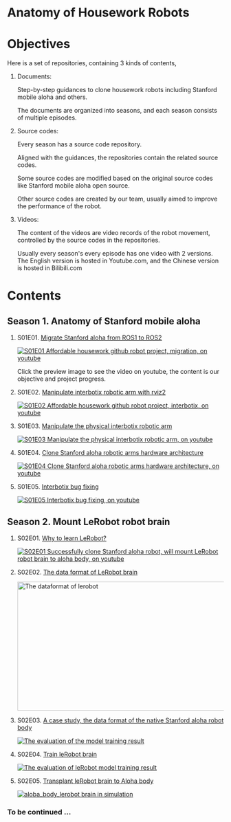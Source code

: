 # Anatomy of Housework Robots


# Objectives

Here is a set of repositories, containing 3 kinds of contents, 

1. Documents: 
   
   Step-by-step guidances to clone housework robots including Stanford mobile aloha and others.

   The documents are organized into seasons, and each season consists of multiple episodes. 


2. Source codes:

   Every season has a source code repository.

   Aligned with the guidances, the repositories contain the related source codes. 

   Some source codes are modified based on the original source codes like Stanford mobile aloha open source. 

   Other source codes are created by our team, usually aimed to improve the performance of the robot. 

3. Videos:

   The content of the videos are video records of the robot movement, controlled by the source codes in the repositories. 

   Usually every season's every episode has one video with 2 versions. The English version is hosted in Youtube.com, and the Chinese version is hosted in Bilibili.com


# Contents

## Season 1. Anatomy of Stanford mobile aloha

1. S01E01. [Migrate Stanford aloha from ROS1 to ROS2](./S01_anatomy_of_stanford_aloha/S01E01_migration.md)

   [![S01E01 Affordable housework github robot project, migration, on youtube](https://img.youtube.com/vi/XVGTwpWPCrI/hqdefault.jpg)](https://www.youtube.com/watch?v=XVGTwpWPCrI)

   Click the preview image to see the video on youtube, the content is our objective and project progress. 

2. S01E02. [Manipulate interbotix robotic arm with rviz2](./S01_anatomy_of_stanford_aloha/S01E02_interbotix.md)

   [![S01E02 Affordable housework github robot project, interbotix, on youtube](https://img.youtube.com/vi/2XLhbFUmqrI/hqdefault.jpg)](https://www.youtube.com/watch?v=2XLhbFUmqrI)

3. S01E03. [Manipulate the physical interbotix robotic arm](./S01_anatomy_of_stanford_aloha/S01E03_hardware.md)

   [![S01E03 Manipulate the physical interbotix robotic arm, on youtube](https://img.youtube.com/vi/f9kXg28GX2g/hqdefault.jpg)](https://www.youtube.com/watch?v=f9kXg28GX2g)


4. S01E04. [Clone Stanford aloha robotic arms hardware architecture](https://github.com/housework-robot/main/blob/main/S01_anatomy_of_stanford_aloha/S01E04_aloha.md)

   [![S01E04 Clone Stanford aloha robotic arms hardware architecture, on youtube](https://img.youtube.com/vi/D53mRnVwRCs/hqdefault.jpg)](https://www.youtube.com/watch?v=D53mRnVwRCs)
   
5. S01E05. [Interbotix bug fixing](https://github.com/housework-robot/main/blob/main/S01_anatomy_of_stanford_aloha/S01E05_interbotix_bug.md)

   [![S01E05 Interbotix bug fixing, on youtube](https://img.youtube.com/vi/00pYmQL-r34/hqdefault.jpg)](https://www.youtube.com/watch?v=00pYmQL-r34)


## Season 2. Mount LeRobot robot brain

1. S02E01. [Why to learn LeRobot?](https://github.com/housework-robot/main/blob/main/S02_mount_lerobot_brain/S02E01_why_to_learn_lerobot.md)

   [![S02E01 Successfully clone Stanford aloha robot, will mount LeRobot robot brain to aloha body, on youtube](https://img.youtube.com/vi/KeyY7mVpCds/hqdefault.jpg)](https://www.youtube.com/watch?v=KeyY7mVpCds)


2. S02E02. [The data format of LeRobot brain](https://github.com/housework-robot/main/blob/main/S02_mount_lerobot_brain/S02E02_dataformat_lerobot.md)

   <img src="https://github.com/housework-robot/main/blob/main/S02_mount_lerobot_brain/S02E02_src/S02E02_image04_github.jpeg" alt="The dataformat of lerobot" width="500" height="300">


3. S02E03. [A case study, the data format of the native Stanford aloha robot body](https://github.com/housework-robot/main/blob/main/S02_mount_lerobot_brain/S02E03_dataformat_aloha.md)

   [![The evaluation of the model training result](https://img.youtube.com/vi/6vT0V0ciftI/hqdefault.jpg)](https://www.youtube.com/watch?v=6vT0V0ciftI)


4. S02E04. [Train leRobot brain](https://github.com/housework-robot/main/blob/main/S02_mount_lerobot_brain/S02E04_train_lerobot_brain.md)

   [![The evaluation of leRobot model training result](https://img.youtube.com/vi/-HI1ylUtpn4/hqdefault.jpg)](https://www.youtube.com/watch?v=-HI1ylUtpn4)


5. S02E05. [Transplant leRobot brain to Aloha body](https://github.com/housework-robot/main/blob/main/S02_mount_lerobot_brain/S02E05_brain_%20transplant.md)

   [![aloba_body_lerobot brain in simulation](https://img.youtube.com/vi/TeQzS_o9-uo/hqdefault.jpg)](https://www.youtube.com/watch?v=TeQzS_o9-uo)
   
   
### To be continued ...
